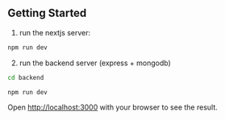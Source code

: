 ## Getting Started

1. run the nextjs server:

```bash
npm run dev
```

2. run the backend server (express + mongodb)

```bash
cd backend

npm run dev
```

Open [http://localhost:3000](http://localhost:3000) with your browser to see the result.